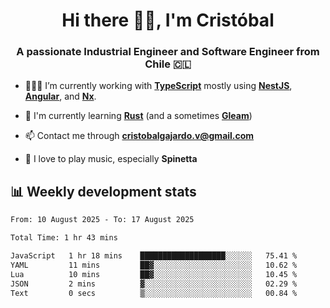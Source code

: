 <h1 align="center">Hi there ✌🏻, I'm Cristóbal</h1>
<h3 align="center">A passionate Industrial Engineer and Software Engineer from Chile 🇨🇱</h3>

- 🧑🏻‍💻 I’m currently working with **[TypeScript](https://www.typescriptlang.org)** mostly using **[NestJS](https://nestjs.com)**, **[Angular](https://angular.io)**, and **[Nx](https://nx.dev)**.

- 🌱 I'm currently learning **[Rust](https://www.rust-lang.org)** (and a sometimes **[Gleam](https://gleam.run/)**)

- 📫 Contact me through **cristobalgajardo.v@gmail.com**

- 🎸 I love to play music, especially **Spinetta**

## 📊 Weekly development stats

<!--START_SECTION:waka-->

```txt
From: 10 August 2025 - To: 17 August 2025

Total Time: 1 hr 43 mins

JavaScript   1 hr 18 mins    ███████████████████░░░░░░   75.41 %
YAML         11 mins         ██▓░░░░░░░░░░░░░░░░░░░░░░   10.62 %
Lua          10 mins         ██▓░░░░░░░░░░░░░░░░░░░░░░   10.45 %
JSON         2 mins          ▓░░░░░░░░░░░░░░░░░░░░░░░░   02.29 %
Text         0 secs          ▒░░░░░░░░░░░░░░░░░░░░░░░░   00.84 %
```

<!--END_SECTION:waka-->
